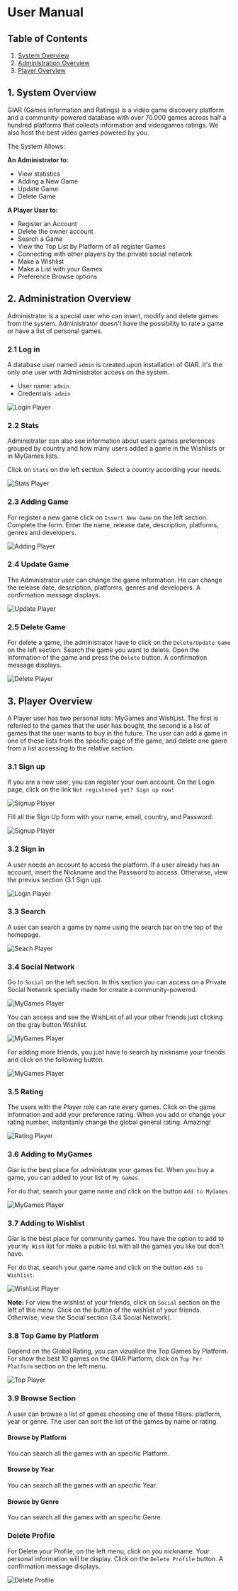 # User Manual

## Table of Contents

1. [System Overview](#1-system-overview)
2. [Administration Overview](#2-administration-overview)
3. [Player Overview](#3-player-overview)

## 1. System Overview

GIAR (Games information and Ratings) is a video game discovery platform and a community-powered database with over 70.000 games across half a hundred platforms that collects information and videogames ratings. We also host the best video games powered by you.

The System Allows:

**An Administrator to:**

- View statistics
- Adding a New Game
- Update Game
- Delete Game

**A Player User to:**

- Register an Account
- Delete the owner account
- Search a Game
- View the Top List by Platform of all register Games
- Connecting with other players by the private social network
- Make a Wishlist
- Make a List with your Games
- Preference Browse options

## 2. Administration Overview

Administrator is a special user who can insert, modify and delete games from the system. Administrator doesn't have the possibility to rate a game or have a list of personal games.

### 2.1 Log in

A database user named `admin` is created upon installation of GIAR. It's the only one user with Administrator access on the system.

- User name: `admin`
- Credentials: `admin`

![Login Player](./resources/admin-login.png)

### 2.2 Stats

Administrator can also see information about users games preferences grouped by country and how many users added a game in the Wishlists or in MyGames lists.

Click on `Stats` on the left section. Select a country according your needs.

![Stats Player](./resources/admin-stats.gif)

### 2.3 Adding Game

For register a new game click on `Insert New Game` on the left section. Complete the form. Enter the name, release date, description, platforms, genres and developers.

![Adding Player](./resources/admin-newGame.gif)

### 2.4 Update Game

The Administrator user can change the game information. He can change the release date, description, platforms, genres and developers. A confirmation message displays.

![Update Player](./resources/admin-updateGame.gif)

### 2.5 Delete Game

For delete a game, the administrator have to click on the `Delete/Update Game` on the left section. Search the game you want to delete. Open the information of the game and press the `Delete` button. A confirmation message displays.

![Delete Player](./resources/admin-deleteGame.gif)

## 3. Player Overview

A Player user has two personal lists: MyGames and WishList. The first is referred to the games that the user has bought, the second is a list of games that the user wants to buy in the future. The user can add a game in one of these lists from the specific page of the game, and delete one game from a list accessing to the relative section.

### 3.1 Sign up

If you are a new user, you can register your own account.
On the Login page, click on the link `Not registered yet? Sign up now!`

![Signup Player](./resources/player-signuplink.gif)

Fill all the Sign Up form with your name, email, country, and Password.

![Signup Player](./resources/player-signup.png)

### 3.2 Sign in

A user needs an account to access the platform. If a user already has an account, insert the Nickname and the Password to access. Otherwise, view the previus section (3.1 Sign up).

![Login Player](./resources/player-login.png)

### 3.3 Search

A user can search a game by name using the search bar on the top of the homepage.

![Seach Player](./resources/player-search.gif)

### 3.4 Social Network

Go to `Social` on the left section. In this section you can access on a Private Social Network specially made for create a community-powered. 

![MyGames Player](./resources/player-social.png)

You can access and see the WishList of all your other friends just clicking on the gray button Wishlist.

![MyGames Player](./resources/player-socialwishlist.png)

For adding more friends, you just have to search by nickname your friends and click on the following button.

![MyGames Player](./resources/player-socialfollowing.png)

### 3.5 Rating

The users with the Player role can rate every games. Click on the game information and add your preference rating.
When you add or change your rating number, instantanly change the global general rating. Amazing!

![Rating Player](./resources/player-rating.png)

### 3.6 Adding to MyGames

Giar is the best place for administrate your games list. When you buy a game, you can added to your list of `My Games`.

For do that, search your game name and click on the button `Add to MyGames`.

![MyGames Player](./resources/player-addMyGames.gif)

### 3.7 Adding to Wishlist

Giar is the best place for community games. You have the option to add to your `My Wish` list for make a public list with all the games you like but don't have.

For do that, search your game name and click on the button `Add to Wishlist`.

![WishList Player](./resources/player-addMyWishlist.gif)

**Note:** For view the wishlist of your friends, click on `Social` section on the left of the menu. Click on the button of the wishlist of your friends. Otherwise, view the Social section (3.4 Social Network).

### 3.8 Top Game by Platform

Depend on the Global Rating, you can vizualice the Top Games by Platform. For show the best 10 games on the GIAR Platform, click on `Top Per Platform` section on the left menu.

![Top Player](./resources/player-topAndroid.png)

### 3.9 Browse Section

A user can browse a list of games choosing one of these filters: platform, year or genre. The user can sort the list of the games by name or rating.

#### Browse by Platform

You can search all the games with an specific Platform.

#### Browse by Year

You can search all the games with an specific Year.

#### Browse by Genre

You can search all the games with an specific Genre.

### Delete Profile

For Delete your Profile, on the left menu, click on you nickname. Your personal information will be display. Click on the `Delete Profile` button. A confirmation message displays.

![Delete Profile](./resources/player-deleteProfile.png)
